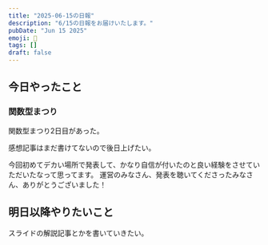 ```yaml
---
title: "2025-06-15の日報"
description: "6/15の日報をお届けいたします。"
pubDate: "Jun 15 2025"
emoji: 🦊
tags: []
draft: false
---
```


## 今日やったこと

### 関数型まつり

関数型まつり2日目があった。

感想記事はまだ書けてないので後日上げたい。

今回初めてデカい場所で発表して、かなり自信が付いたのと良い経験をさせていただいたなって思ってます。
運営のみなさん、発表を聴いてくださったみなさん、ありがとうございました！

## 明日以降やりたいこと

スライドの解説記事とかを書いていきたい。

